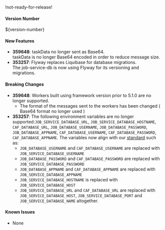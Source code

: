 !not-ready-for-release!

#### Version Number
${version-number}

#### New Features
- **359648**: taskData no longer sent as Base64.  
    taskData is no longer Base64 encoded in order to reduce message size. 
- **353257**: Flyway replaces Liquibase for database migrations.  
    The job-service-db is now using Flyway for its versioning and migrations.

#### Breaking Changes
- **359648**: Workers built using framework version prior to 5.1.0 are no longer supported.
  - The format of the messages sent to the workers has been changed ( Base64 format no longer used )
- **353257**: The following environment variables are no longer supported:`JOB_SERVICE_DATABASE_URL`, `JOB_SERVICE_DATABASE_HOSTNAME`, 
  `CAF_DATABASE_URL`, `JOB_DATABASE_USERNAME`, `JOB_DATABASE_PASSWORD`, `JOB_DATABASE_APPNAME`, `CAF_DATABASE_USERNAME`, 
  `CAF_DATABASE_PASSWORD`, `CAF_DATABASE_APPNAME`. The variables now align with our [standard](https://github.com/CAFapi/opensuse-base-image#database-creation-script) such as:
    - `JOB_DATABASE_USERNAME` and `CAF_DATABASE_USERNAME` are replaced with `JOB_SERVICE_DATABASE_USERNAME`
    - `JOB_DATABASE_PASSWORD` and `CAF_DATABASE_PASSWORD` are replaced with `JOB_SERVICE_DATABASE_PASSWORD`
    - `JOB_DATABASE_APPNAME` and `CAF_DATABASE_APPNAME` are replaced with `JOB_SERVICE_DATABASE_APPNAME`
    - `JOB_SERVICE_DATABASE_HOSTNAME` is replaced with `JOB_SERVICE_DATABASE_HOST`
    - `JOB_SERVICE_DATABASE_URL` and `CAF_DATABASE_URL` are replaced with `JOB_SERVICE_DATABASE_HOST`, `JOB_SERVICE_DATABASE_PORT` and `JOB_SERVICE_DATABASE_NAME` altogether.

#### Known Issues
- None
